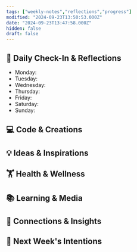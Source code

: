 ```yaml
---
tags: ["weekly-notes","reflections","progress"]
modified: "2024-09-23T13:50:53.000Z"
date: "2024-09-23T13:47:58.000Z"
hidden: false
draft: false
---
```

## 🌟 Daily Check-In & Reflections
- Monday:
- Tuesday:
- Wednesday:
- Thursday:
- Friday:
- Saturday:
- Sunday:

## 💻 Code & Creations


## 💡 Ideas & Inspirations


## 🏋️ Health & Wellness
<!-- Note any physical activity, mindfulness practice, or self-care -->


## 📚 Learning & Media
<!-- Books, articles, movies, TV shows, podcasts consumed -->

## 🔗 Connections & Insights
<!-- Note any interesting connections between ideas or new realizations -->

## 🎯 Next Week's Intentions
<!-- What do you want to focus on or accomplish next week? -->
